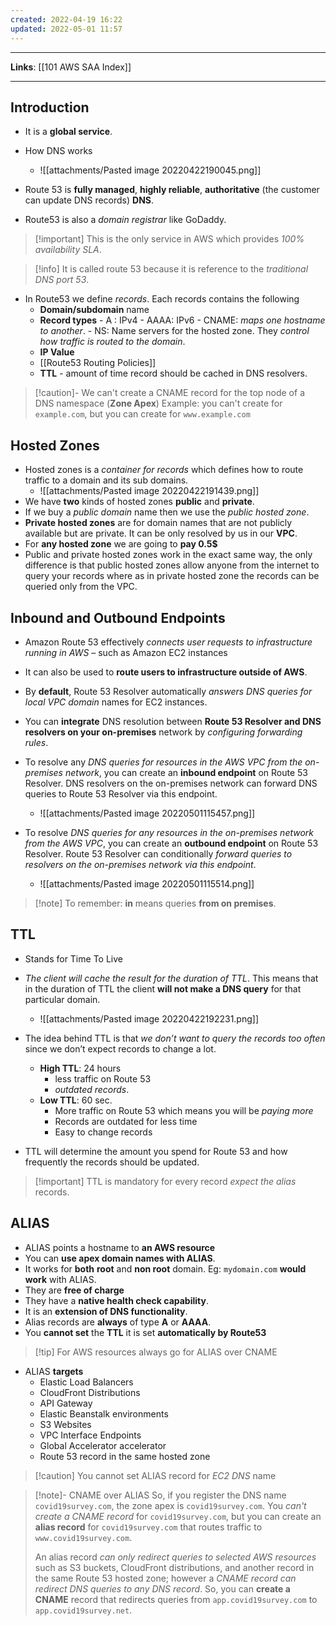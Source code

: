 ```yaml
---
created: 2022-04-19 16:22
updated: 2022-05-01 11:57
---
```

---
**Links**: [[101 AWS SAA Index]]

---
## Introduction
- It is a **global service**.
- How DNS works
	- ![[attachments/Pasted image 20220422190045.png]]

- Route 53 is **fully managed**, **highly reliable**, **authoritative** (the customer can update DNS records) **DNS**.
- Route53 is also a *domain registrar* like GoDaddy.

> [!important] This is the only service in AWS which provides *100% availability SLA*.

> [!info] It is called route 53 because it is reference to the *traditional DNS port 53*.

- In Route53 we define *records*. Each records contains the following
    -   **Domain/subdomain** name
    -   **Record types**
			- A : IPv4
			- AAAA: IPv6
			- CNAME: *maps one hostname to another*.
			- NS: Name servers for the hosted zone. They *control how traffic is routed to the domain*.
    -   **IP Value**
    -   [[Route53 Routing Policies]]
    -   **TTL** - amount of time record should be cached in DNS resolvers.

> [!caution]- We can't create a CNAME record for the top node of a DNS namespace (**Zone Apex**)
> Example: you can't create for `example.com`, but you can create for `www.example.com`

## Hosted Zones
-   Hosted zones is a *container for records* which defines how to route traffic to a domain and its sub domains.
	- ![[attachments/Pasted image 20220422191439.png]]
-   We have **two** kinds of hosted zones **public** and **private**.
-   If we buy a *public domain* name then we use the *public hosted zone*.
-   **Private hosted zones** are for domain names that are not publicly available but are private. It can be only resolved by us in our **VPC**.
-   For **any hosted zone** we are going to **pay 0.5$**
- Public and private hosted zones work in the exact same way, the only difference is that public hosted zones allow anyone from the internet to query your records where as in private hosted zone the records can be queried only from the VPC.

## Inbound and Outbound Endpoints
- Amazon Route 53 effectively *connects user requests to infrastructure running in AWS* – such as Amazon EC2 instances  
- It can also be used to **route users to infrastructure outside of AWS**. 
- By **default**, Route 53 Resolver automatically *answers DNS queries for local VPC domain* names for EC2 instances. 
- You can **integrate** DNS resolution between **Route 53 Resolver and DNS resolvers on your on-premises** network by *configuring forwarding rules*.
- To resolve any *DNS queries for resources in the AWS VPC from the on-premises network*, you can create an **inbound endpoint** on Route 53 Resolver. DNS resolvers on the on-premises network can forward DNS queries to Route 53 Resolver via this endpoint.
	- ![[attachments/Pasted image 20220501115457.png]]

- To resolve *DNS queries for any resources in the on-premises network from the AWS VPC*, you can create an **outbound endpoint** on Route 53 Resolver. Route 53 Resolver can conditionally *forward queries to resolvers on the on-premises network via this endpoint*. 
	- ![[attachments/Pasted image 20220501115514.png]]

> [!note] To remember: **in** means queries **from on premises**.

## TTL
- Stands for Time To Live
- *The client will cache the result for the duration of TTL*. This means that in the duration of TTL the client **will not make a DNS query** for that particular domain.
	- ![[attachments/Pasted image 20220422192231.png]]

- The idea behind TTL is that *we don’t want to query the records too often* since we don’t expect records to change a lot.
	- **High TTL**: 24 hours
		- less traffic on Route 53 
		- *outdated records*.
	- **Low TTL**:  60 sec.
		- More traffic on Route 53 which means you will be *paying more*
		- Records are outdated for less time
		- Easy to change records
		
-  TTL will determine the amount you spend for Route 53 and how frequently the records should be updated.

> [!important] TTL is mandatory for every record *expect the alias* records.

## ALIAS
- ALIAS points a hostname to **an AWS resource**
- You can **use apex domain names with ALIAS**.
-   It works for **both** **root** and **non root** domain. Eg: `mydomain.com` **would work** with ALIAS.
-  They are **free of charge**
- They have a **native health check capability**.
- It is an **extension of DNS functionality**.
- Alias records are **always** of type **A** or **AAAA**.
- You **cannot set** the **TTL** it is set **automatically by Route53**

> [!tip] For AWS resources always go for ALIAS over CNAME

- ALIAS **targets**
	- Elastic Load Balancers
	- CloudFront Distributions
	- API Gateway
	- Elastic Beanstalk environments
	- S3 Websites
	- VPC Interface Endpoints
	- Global Accelerator accelerator
	- Route 53 record in the same hosted zone

> [!caution] You cannot set ALIAS record for *EC2 DNS* name

> [!note]- CNAME over ALIAS
>  So, if you register the DNS name `covid19survey.com`, the zone apex is `covid19survey.com`. You *can't create a CNAME record* for `covid19survey.com`, but you can create an **alias record** for `covid19survey.com` that routes traffic to `www.covid19survey.com`.
> 
> An alias record *can only redirect queries to selected AWS resources* such as S3 buckets, CloudFront distributions, and another record in the same Route 53 hosted zone; however a *CNAME record can redirect DNS queries to any DNS record*. So, you can **create a CNAME** record that redirects queries from `app.covid19survey.com` to `app.covid19survey.net`.